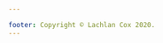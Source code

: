 ```yaml
---

footer: Copyright © Lachlan Cox 2020.
---
```



<HomeHeader/>
<HomeAbout/>

<GitRepos/>

<MyFooter/>